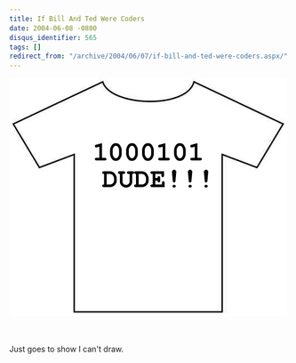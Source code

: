 ```yaml
---
title: If Bill And Ted Were Coders
date: 2004-06-08 -0800
disqus_identifier: 565
tags: []
redirect_from: "/archive/2004/06/07/if-bill-and-ted-were-coders.aspx/"
---
```


![Bill And Ted T-Shirt](/images/BillTedShirt.gif)

\
\
Just goes to show I can't draw.

